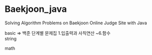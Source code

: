 # Baekjoon_java
Solving Algorithm Problems on Baekjoon Online Judge Site with Java

basic => 백준 단계별 문제집 1.입출력과 사칙연산 ~6.함수  
string 

math
